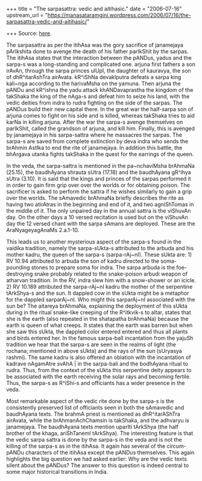 +++
title = "The sarpasattra: vedic and aitihasic."
date = "2006-07-16"
upstream_url = "https://manasataramgini.wordpress.com/2006/07/16/the-sarpasattra-vedic-and-aitihasic/"

+++
Source: [here](https://manasataramgini.wordpress.com/2006/07/16/the-sarpasattra-vedic-and-aitihasic/).

The sarpasattra as per the itihAsa was the gory sacrifice of janamejaya
pArIkshita done to avenge the death of his father parIkShit by the
sarpas. The itihAsa states that the interaction between the pANDus,
yadus and the sarpa-s was a long-standing and complicated one. arjuna
first fathers a son irAvAn, through the sarpa princes ulUpI, the
daughter of kauravya, the son of dhR^itarAshTra airAvata. kR^iShNa
devakIputra defeats a sarpa king kali\~nga according to the harivaMsha
on the yamuna. Then arjuna the pANDu and kR^ishna the yadu attack
khANDavaprastha the kingdom of the takShaka the king of the nAga-s and
defeat him to seize his land, with the vedic deities from indra to rudra
fighting on the side of the sarpas. The pANDus build their new capital
there. In the great war the half-sarpa son of arjuna comes to fight on
his side and is killed, whereas takShaka tries to aid karNa in killing
arjuna. After the war the sarpa-s avenge themselves on parIkShit, called
the grandson of arjuna, and kill him. Finally, this is avenged by
janamejaya in his sarpa-sattra where he massacres the sarpas. The
sarpa-s are saved from complete extinction by deva indra who sends the
brAhmin AstIka to end the rite of janamejaya. In addition this battle,
the bhArgava utanka fights takShaka in the quest for the earrings of the
queen.

In the veda, the sarpa-sattra is mentioned in the pa\~nchaviMsha
brAhmaNa (25.15), the baudhAyana shrauta sUtra (17.18) and the
baudhAyana gR^ihya sUtra (3.10). It is said that the kings and princes
of the sarpas performed it in order to gain firm grip over over the
worlds or for obtaining poison. The sacrificer is asked to perform the
sattra if he wishes similarly to gain a grip over the worlds. The
sAmavedic brAhmaNa briefly describes the rite as having two atirAtras in
the beginning and end of it, and two agniShTomas in the middle of it.
The only unpaired day in the annual sattra is the viShuvAn day. On the
other days a 10 versed recitation is used but on the viShuvAn day the 12
versed chant with the sarpa sAmans are deployed. These are the
AraNyageyagAnaMs 2.a.1-10.

This leads us to another mysterious aspect of the sarpa-s found in the
vaidika tradition, namely the sarpa-sUkta-s attributed to the arbuda and
his mother kadru, the queen of the sarpa-s (sarpa-rAj\~nI). These sUkta
are: 1) RV 10.94 attributed to arbuda the son of kadru directed to the
soma-pounding stones to prepare soma for indra. The sarpa arbuda is the
foe-destroying snake probably related to the snake-poison arbudi weapon
of atharvan tradition. In the RV, indra slew him with a snow-shower or
an icicle. 2) RV 10.189 attributed the sarpa-rAj\~nI kadru the mother of
the serpentine tArkShya-s and the sun. It dappled cow in the sUkta might
be a metaphor for the dappled sarparAj\~nI. Who might this sarparAj\~nI
associated with the sun be? The aitareya brAhmaNa, explaining the
deployment of this sUkta during in the ritual snake-like creeping of the
R^itkvik-s to altar, states that she is the earth (also repeated in the
shatapatha brAhmaNa) because the earth is queen of what creeps. It
states that the earth was barren but when she saw this sUkta, the
dappled color entered entered and thus all plants and birds entered her.
In the famous sarpa-balI incantation from the yajuSh tradition we hear
that the sarpa-s are seen in the realms of light (the rochana; mentioned
in above sUkta) and the rays of the sun (sUryasya rashmi). The same
kadru is also offered an oblation with the incantation of kadrave
nAgamAtre svAhA \| in the sarpa-bali and the bodhAyana ritual to rudra.
Thus, from the context of the sUkta this serpentine deity appears to be
associated with the earth receiving the solar rays and becoming fertile.
Thus, the sarpa-s as R^iShi-s and officiants has a wider presence in the
veda.

Most remarkable aspect of the vedic rite done by the sarpa-s is the
consistently preserved list of officiants seen in both the sAmavedic and
baudhAyana texts. The brahmA priest is mentioned as dhR^itarAShTra
airAvata, while the brAhmanAchChamsin is takShaka, and the adhvaryu is
janamejaya. The baudhAyana texts mention uparIti tArkShya (the half
brother of the khaga, ariShTanemI tArkShya). The interesting feature is
that the vedic sarpa sattra is done by the sarpa-s in the veda and is
not the killing of the sarpa-s as in the itihAsa. It again has several
of the circum-pANDu characters of the itihAsa except the pANDus
themselves. This again highlights the big question we had asked earlier:
Why are the vedic texts silent about the pANDus? The answer to this
question is indeed central to some major historical transitions in
India.

